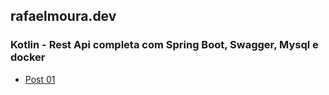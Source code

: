 ## rafaelmoura.dev

### Kotlin - Rest Api completa com Spring Boot, Swagger, Mysql e docker

- [Post 01](https://rafaelmoura.dev/kotlin-rest-api-completa-01)
